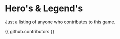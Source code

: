 # Hero's & Legend's

Just a listing of anyone who contributes to this game.

{{ github.contributors }}